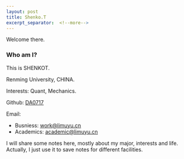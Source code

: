```yaml
---
layout: post
title: Shenko.T
excerpt_separator:  <!--more-->
---
```


Welcome there.

### Who am I?

This is SHENKOT. 

Renming University, CHINA.

Interests: Quant, Mechanics.

Github: <a href="https://github.com/DA0717">DA0717<a/>

Email:
+ Busniess: <u>work@limuyu.cn</u>
+ Academics: <u>academic@limuyu.cn</u>

I will share some notes here, mostly about my major, interests and life. Actually, I just use it to save notes for different facilities.

